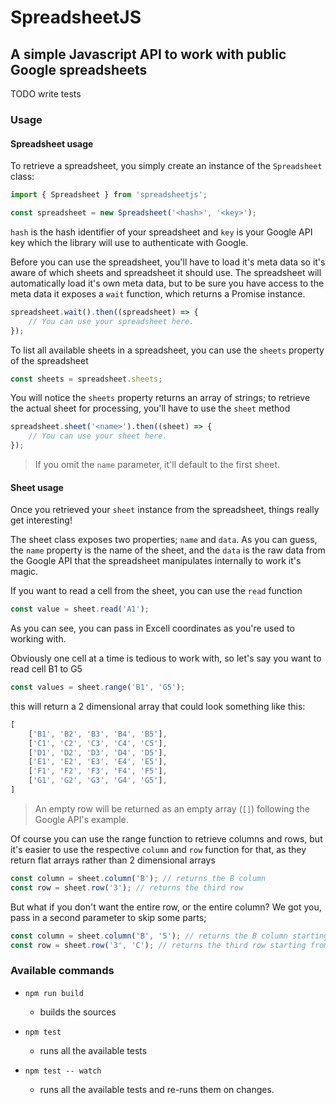 # SpreadsheetJS
## A simple Javascript API to work with public Google spreadsheets

TODO write tests

### Usage

#### Spreadsheet usage
To retrieve a spreadsheet, you simply create an instance of the `Spreadsheet` class:
```js
import { Spreadsheet } from 'spreadsheetjs';

const spreadsheet = new Spreadsheet('<hash>', '<key>');
```
`hash` is the hash identifier of your spreadsheet and `key` is your Google API key which the library will use to authenticate with Google.

Before you can use the spreadsheet, you'll have to load it's meta data so it's aware of which sheets and spreadsheet it should use. The spreadsheet will automatically load it's own meta data, but to be sure you have access to the meta data it exposes a `wait` function, which returns a Promise instance.
```js
spreadsheet.wait().then((spreadsheet) => {
	// You can use your spreadsheet here.
});
```

To list all available sheets in a spreadsheet, you can use the `sheets` property of the spreadsheet
```js
const sheets = spreadsheet.sheets;
```

You will notice the `sheets` property returns an array of strings; to retrieve the actual sheet for processing, you'll have to use the `sheet` method
```js
spreadsheet.sheet('<name>').then((sheet) => {
	// You can use your sheet here.
});
```
> If you omit the `name` parameter, it'll default to the first sheet.

#### Sheet usage

Once you retrieved your `sheet` instance from the spreadsheet, things really get interesting!

The sheet class exposes two properties; `name` and `data`. As you can guess, the `name` property is the name of the sheet, and the `data` is the raw data from the Google API that the spreadsheet manipulates internally to work it's magic.

If you want to read a cell from the sheet, you can use the `read` function
```js
const value = sheet.read('A1');
```
As you can see, you can pass in Excell coordinates as you're used to working with.

Obviously one cell at a time is tedious to work with, so let's say you want to read cell B1 to G5
```js
const values = sheet.range('B1', 'G5');
```
this will return a 2 dimensional array that could look something like this:
```js
[
	['B1', 'B2', 'B3', 'B4', 'B5'],
	['C1', 'C2', 'C3', 'C4', 'C5'],
	['D1', 'D2', 'D3', 'D4', 'D5'],
	['E1', 'E2', 'E3', 'E4', 'E5'],
	['F1', 'F2', 'F3', 'F4', 'F5'],
	['G1', 'G2', 'G3', 'G4', 'G5'],
]
```
> An empty row will be returned as an empty array (`[]`) following the Google API's example.

Of course you can use the range function to retrieve columns and rows, but it's easier to use the respective `column` and `row` function for that, as they return flat arrays rather than 2 dimensional arrays
```js
const column = sheet.column('B'); // returns the B column
const row = sheet.row('3'); // returns the third row
```

But what if you don't want the entire row, or the entire column? We got you, pass in a second parameter to skip some parts;
```js
const column = sheet.column('B', '5'); // returns the B column starting on row 5
const row = sheet.row('3', 'C'); // returns the third row starting from column C
```

### Available commands

- ``` npm run build ```
	- builds the sources

- ``` npm test ```
	- runs all the available tests

- ``` npm test -- watch ```
	- runs all the available tests and re-runs them on changes.
